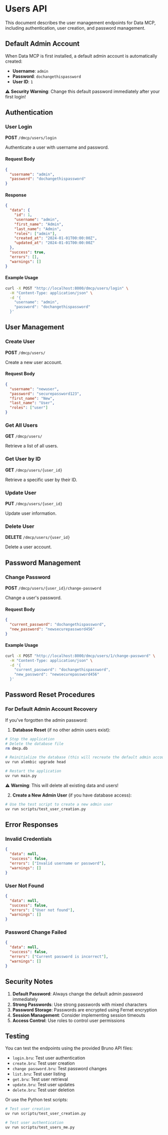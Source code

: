 # Users API

This document describes the user management endpoints for Data MCP, including authentication, user creation, and password management.

## Default Admin Account

When Data MCP is first installed, a default admin account is automatically created:

- **Username**: `admin`
- **Password**: `dochangethispassword`
- **User ID**: `1`

⚠️ **Security Warning**: Change this default password immediately after your first login!

## Authentication

### User Login

**POST** `/dmcp/users/login`

Authenticate a user with username and password.

#### Request Body

```json
{
  "username": "admin",
  "password": "dochangethispassword"
}
```

#### Response

```json
{
  "data": {
    "id": 1,
    "username": "admin",
    "first_name": "Admin",
    "last_name": "Admin",
    "roles": ["admin"],
    "created_at": "2024-01-01T00:00:00Z",
    "updated_at": "2024-01-01T00:00:00Z"
  },
  "success": true,
  "errors": [],
  "warnings": []
}
```

#### Example Usage

```bash
curl -X POST "http://localhost:8000/dmcp/users/login" \
  -H "Content-Type: application/json" \
  -d '{
    "username": "admin",
    "password": "dochangethispassword"
  }'
```

## User Management

### Create User

**POST** `/dmcp/users/`

Create a new user account.

#### Request Body

```json
{
  "username": "newuser",
  "password": "securepassword123",
  "first_name": "New",
  "last_name": "User",
  "roles": ["user"]
}
```

### Get All Users

**GET** `/dmcp/users/`

Retrieve a list of all users.

### Get User by ID

**GET** `/dmcp/users/{user_id}`

Retrieve a specific user by their ID.

### Update User

**PUT** `/dmcp/users/{user_id}`

Update user information.

### Delete User

**DELETE** `/dmcp/users/{user_id}`

Delete a user account.

## Password Management

### Change Password

**POST** `/dmcp/users/{user_id}/change-password`

Change a user's password.

#### Request Body

```json
{
  "current_password": "dochangethispassword",
  "new_password": "newsecurepassword456"
}
```

#### Example Usage

```bash
curl -X POST "http://localhost:8000/dmcp/users/1/change-password" \
  -H "Content-Type: application/json" \
  -d '{
    "current_password": "dochangethispassword",
    "new_password": "newsecurepassword456"
  }'
```

## Password Reset Procedures

### For Default Admin Account Recovery

If you've forgotten the admin password:

1. **Database Reset** (if no other admin users exist):
```bash
# Stop the application
# Delete the database file
rm dmcp.db

# Reinitialize the database (this will recreate the default admin account)
uv run alembic upgrade head

# Restart the application
uv run main.py
```

⚠️ **Warning**: This will delete all existing data and users!

2. **Create a New Admin User** (if you have database access):
```bash
# Use the test script to create a new admin user
uv run scripts/test_user_creation.py
```

## Error Responses

### Invalid Credentials

```json
{
  "data": null,
  "success": false,
  "errors": ["Invalid username or password"],
  "warnings": []
}
```

### User Not Found

```json
{
  "data": null,
  "success": false,
  "errors": ["User not found"],
  "warnings": []
}
```

### Password Change Failed

```json
{
  "data": null,
  "success": false,
  "errors": ["Current password is incorrect"],
  "warnings": []
}
```

## Security Notes

1. **Default Password**: Always change the default admin password immediately
2. **Strong Passwords**: Use strong passwords with mixed characters
3. **Password Storage**: Passwords are encrypted using Fernet encryption
4. **Session Management**: Consider implementing session timeouts
5. **Access Control**: Use roles to control user permissions

## Testing

You can test the endpoints using the provided Bruno API files:

- `login.bru`: Test user authentication
- `create.bru`: Test user creation
- `change password.bru`: Test password changes
- `list.bru`: Test user listing
- `get.bru`: Test user retrieval
- `update.bru`: Test user updates
- `delete.bru`: Test user deletion

Or use the Python test scripts:

```bash
# Test user creation
uv run scripts/test_user_creation.py

# Test user authentication
uv run scripts/test_users_me.py
```
